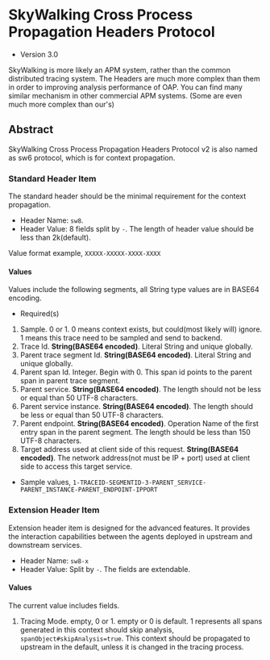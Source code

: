 # SkyWalking Cross Process Propagation Headers Protocol
* Version 3.0

SkyWalking is more likely an APM system, rather than the common distributed tracing system. 
The Headers are much more complex than them in order to improving analysis performance of OAP. 
You can find many similar mechanism in other commercial APM systems. (Some are even much more complex than our's)

## Abstract
SkyWalking Cross Process Propagation Headers Protocol v2 is also named as sw6 protocol, which is for context propagation.

### Standard Header Item
The standard header should be the minimal requirement for the context propagation.
* Header Name: `sw8`.
* Header Value: 8 fields split by `-`. The length of header value should be less than 2k(default).

Value format example, `XXXXX-XXXXX-XXXX-XXXX`

#### Values
Values include the following segments, all String type values are in BASE64 encoding.

- Required(s)
1. Sample. 0 or 1. 0 means context exists, but could(most likely will) ignore. 1 means this trace need to be sampled and send to backend. 
1. Trace Id. **String(BASE64 encoded)**. Literal String and unique globally.
1. Parent trace segment Id. **String(BASE64 encoded)**. Literal String and unique globally.
1. Parent span Id. Integer. Begin with 0. This span id points to the parent span in parent trace segment.
1. Parent service.  **String(BASE64 encoded)**. The length should not be less or equal than 50 UTF-8 characters.
1. Parent service instance.  **String(BASE64 encoded)**.  The length should be less or equal than 50 UTF-8 characters.
1. Parent endpoint. **String(BASE64 encoded)**. Operation Name of the first entry span in the parent segment. The length should be less than 150 UTF-8 characters.
1. Target address used at client side of this request. **String(BASE64 encoded)**. The network address(not must be IP + port) used at client side to access this target
service.

- Sample values, 
`1-TRACEID-SEGMENTID-3-PARENT_SERVICE-PARENT_INSTANCE-PARENT_ENDPOINT-IPPORT`

### Extension Header Item
Extension header item is designed for the advanced features. It provides the interaction capabilities between the agents
deployed in upstream and downstream services.
* Header Name: `sw8-x`
* Header Value: Split by `-`. The fields are extendable.

#### Values
The current value includes fields.
1. Tracing Mode. empty, 0 or 1. empty or 0 is default. 1 represents all spans generated in this context should skip analysis,
`spanObject#skipAnalysis=true`. This context should be propagated to upstream in the default, unless it is changed in the 
tracing process.


